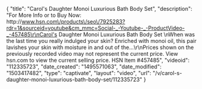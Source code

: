 {
    "title": "Carol's Daughter Monoi Luxurious Bath   Body Set",
    "description": "For More Info or to Buy Now: http:\/\/www.hsn.com\/products\/seo\/7925283?rdr=1&sourceid=youtube&cm_mmc=Social-_-Youtube-_-ProductVideo-_-457485\r\nCarol's Daughter Monoi Luxurious Bath   Body Set  \nWhen was the last time you really indulged your skin? Enriched with monoi oil, this pair lavishes your skin with moisture in and out of the...\r\nPrices shown on the previously recorded video may not represent the current price.  View hsn.com to view the current selling price. HSN Item #457485",
    "videoid": "112335723",
    "date_created": "1495571063",
    "date_modified": "1503417482",
    "type": "captivate",
    "layout": "video",
    "url": "\/v\/carol-s-daughter-monoi-luxurious-bath-body-set\/112335723"
}